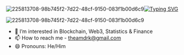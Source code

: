 ![225813708-98b745f2-7d22-48cf-9150-083f1b00d6c9](https://github.com/srimur/srimur/assets/142419722/ccf60ab7-ac53-4401-bd3b-be41a4782ce2)[![Typing SVG](https://readme-typing-svg.demolab.com?font=Fira+Code&weight=700&duration=4000&pause=750&color=F7F7F7&random=false&width=435&lines=srinath+murali;to+infinity+and+beyond)](https://git.io/typing-svg)

![225813708-98b745f2-7d22-48cf-9150-083f1b00d6c9](https://github.com/srimur/srimur/assets/142419722/95854960-5f7b-4b6e-95bd-6cf47dc0b9fa)
- 👀 I’m interested in Blockchain, Web3, Statistics & Finance
- 📫 How to reach me - theamdrk@gmail.com
- 😄 Pronouns: He/Him




